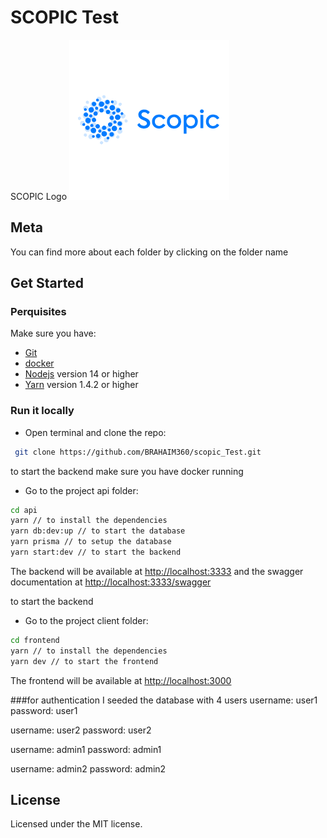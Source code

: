 # SCOPIC Test

SCOPIC Logo
![SCOPIC](/client/public/images/logo.png)

## Meta

You can find more about each folder by clicking on the folder name

## Get Started

### Perquisites

Make sure you have:

- [Git](https://git-scm.com/)
- [docker](https://www.docker.com/products/docker-desktop)
- [Nodejs](https://nodejs.org/) version 14 or higher
- [Yarn](https://yarnpkg.com/) version 1.4.2 or higher

### Run it locally

- Open terminal and clone the repo:

```sh
 git clone https://github.com/BRAHAIM360/scopic_Test.git
```

to start the backend
make sure you have docker running

- Go to the project api folder:

```sh
cd api
yarn // to install the dependencies
yarn db:dev:up // to start the database
yarn prisma // to setup the database
yarn start:dev // to start the backend
```

The backend will be available at <http://localhost:3333>
and the swagger documentation at <http://localhost:3333/swagger>

to start the backend

- Go to the project client folder:

```sh
cd frontend
yarn // to install the dependencies
yarn dev // to start the frontend
```

The frontend will be available at <http://localhost:3000>

###for authentication I seeded the database with 4 users
username: user1
password: user1

username: user2
password: user2

username: admin1
password: admin1

username: admin2
password: admin2

## License

Licensed under the MIT license.
